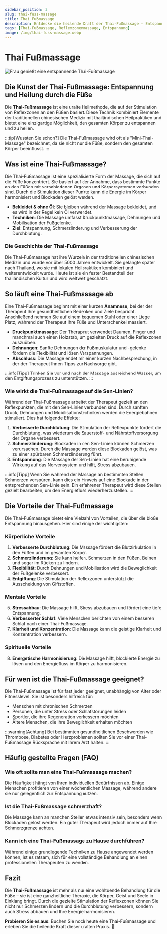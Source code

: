 ```yaml
---
sidebar_position: 3
slug: thai-fuss-massage
title: Thai Fußmassage
description: Entdecke die heilende Kraft der Thai-Fußmassage – Entspannung, Schmerzlinderung und verbesserte Durchblutung durch gezielte Stimulation der Reflexzonen.
tags: [Thai-Fußmassage, Reflexzonenmassage, Entspannung]
image: /img/thai-fuss-massage.webp
---
```


# Thai Fußmassage
![Frau genießt eine entspannende Thai-Fußmassage](/img/thai-fuss-massage.webp "Thai-Fußmassage zur Harmonisierung von Körper und Geist")
## Die Kunst der Thai-Fußmassage: Entspannung und Heilung durch die Füße

Die **Thai-Fußmassage** ist eine uralte Heilmethode, die auf der Stimulation von Reflexzonen an den Füßen basiert. Diese Technik kombiniert Elemente der traditionellen chinesischen Medizin mit thailändischen Heilpraktiken und bietet eine einzigartige Möglichkeit, den gesamten Körper zu entspannen und zu heilen. 

:::tip[Wussten Sie schon?]
Die Thai-Fußmassage wird oft als "Mini-Thai-Massage" bezeichnet, da sie nicht nur die Füße, sondern den gesamten Körper beeinflusst.
:::

## Was ist eine Thai-Fußmassage?

Die Thai-Fußmassage ist eine spezialisierte Form der Massage, die sich auf die Füße konzentriert. Sie basiert auf der Annahme, dass bestimmte Punkte an den Füßen mit verschiedenen Organen und Körpersystemen verbunden sind. Durch die Stimulation dieser Punkte kann die Energie im Körper harmonisiert und Blockaden gelöst werden.

- **Bekleidet & ohne Öl**: Sie bleiben während der Massage bekleidet, und es wird in der Regel kein Öl verwendet.
- **Techniken**: Die Massage umfasst Druckpunktmassage, Dehnungen und Mobilisation der Fußgelenke.
- **Ziel**: Entspannung, Schmerzlinderung und Verbesserung der Durchblutung.

### Die Geschichte der Thai-Fußmassage

Die Thai-Fußmassage hat ihre Wurzeln in der traditionellen chinesischen Medizin und wurde vor über 5000 Jahren entwickelt. Sie gelangte später nach Thailand, wo sie mit lokalen Heilpraktiken kombiniert und weiterentwickelt wurde. Heute ist sie ein fester Bestandteil der thailändischen Kultur und wird weltweit geschätzt.

## So läuft eine Thai-Fußmassage ab

Eine Thai-Fußmassage beginnt mit einer kurzen **Anamnese**, bei der der Therapeut Ihre gesundheitlichen Bedenken und Ziele bespricht. Anschließend nehmen Sie auf einem bequemen Stuhl oder einer Liege Platz, während der Therapeut Ihre Füße und Unterschenkel massiert.

- **Druckpunktmassage**: Der Therapeut verwendet Daumen, Finger und manchmal auch einen Holzstab, um gezielten Druck auf die Reflexzonen auszuüben.
- **Dehnungen**: Sanfte Dehnungen der Fußmuskulatur und -gelenke fördern die Flexibilität und lösen Verspannungen.
- **Abschluss**: Die Massage endet mit einer kurzen Nachbesprechung, in der der Therapeut Ihnen Tipps zur Nachsorge gibt.

:::info[Tipp]
Trinken Sie vor und nach der Massage ausreichend Wasser, um den Entgiftungsprozess zu unterstützen.
:::

### Wie wirkt die Thai-Fußmassage auf die Sen-Linien?

Während der Thai-Fußmassage arbeitet der Therapeut gezielt an den Reflexpunkten, die mit den Sen-Linien verbunden sind. Durch sanften Druck, Dehnungen und Mobilisationstechniken werden die Energiebahnen stimuliert. Dies hat folgende Effekte:

1. **Verbesserte Durchblutung**: Die Stimulation der Reflexpunkte fördert die Durchblutung, was wiederum die Sauerstoff- und Nährstoffversorgung der Organe verbessert.
2. **Schmerzlinderung**: Blockaden in den Sen-Linien können Schmerzen verursachen. Durch die Massage werden diese Blockaden gelöst, was zu einer spürbaren Schmerzlinderung führt.
3. **Entspannung**: Die Massage der Sen-Linien hat eine beruhigende Wirkung auf das Nervensystem und hilft, Stress abzubauen.

:::info[Tipp]
Wenn Sie während der Massage an bestimmten Stellen Schmerzen verspüren, kann dies ein Hinweis auf eine Blockade in der entsprechenden Sen-Linie sein. Ein erfahrener Therapeut wird diese Stellen gezielt bearbeiten, um den Energiefluss wiederherzustellen.
:::

## Die Vorteile der Thai-Fußmassage

Die Thai-Fußmassage bietet eine Vielzahl von Vorteilen, die über die bloße Entspannung hinausgehen. Hier sind einige der wichtigsten:

### Körperliche Vorteile
1. **Verbesserte Durchblutung**: Die Massage fördert die Blutzirkulation in den Füßen und im gesamten Körper.
2. **Schmerzlinderung**: Sie kann helfen, Schmerzen in den Füßen, Beinen und sogar im Rücken zu lindern.
3. **Flexibilität**: Durch Dehnungen und Mobilisation wird die Beweglichkeit der Fußgelenke verbessert.
4. **Entgiftung**: Die Stimulation der Reflexzonen unterstützt die Ausscheidung von Giftstoffen.

### Mentale Vorteile
5. **Stressabbau**: Die Massage hilft, Stress abzubauen und fördert eine tiefe Entspannung.
6. **Verbesserter Schlaf**: Viele Menschen berichten von einem besseren Schlaf nach einer Thai-Fußmassage.
7. **Klarheit und Konzentration**: Die Massage kann die geistige Klarheit und Konzentration verbessern.

### Spirituelle Vorteile
8. **Energetische Harmonisierung**: Die Massage hilft, blockierte Energie zu lösen und den Energiefluss im Körper zu harmonisieren.

## Für wen ist die Thai-Fußmassage geeignet?

Die Thai-Fußmassage ist für fast jeden geeignet, unabhängig von Alter oder Fitnesslevel. Sie ist besonders hilfreich für:

- Menschen mit chronischen Schmerzen
- Personen, die unter Stress oder Schlafstörungen leiden
- Sportler, die ihre Regeneration verbessern möchten
- Ältere Menschen, die ihre Beweglichkeit erhalten möchten

:::warning[Achtung]
Bei bestimmten gesundheitlichen Beschwerden wie Thrombose, Diabetes oder Herzproblemen sollten Sie vor einer Thai-Fußmassage Rücksprache mit Ihrem Arzt halten.
:::

## Häufig gestellte Fragen (FAQ)

### Wie oft sollte man eine Thai-Fußmassage machen?
Die Häufigkeit hängt von Ihren individuellen Bedürfnissen ab. Einige Menschen profitieren von einer wöchentlichen Massage, während andere sie nur gelegentlich zur Entspannung nutzen.

### Ist die Thai-Fußmassage schmerzhaft?
Die Massage kann an manchen Stellen etwas intensiv sein, besonders wenn Blockaden gelöst werden. Ein guter Therapeut wird jedoch immer auf Ihre Schmerzgrenze achten.

### Kann ich eine Thai-Fußmassage zu Hause durchführen?
Während einige grundlegende Techniken zu Hause angewendet werden können, ist es ratsam, sich für eine vollständige Behandlung an einen professionellen Therapeuten zu wenden.

## Fazit

Die **Thai-Fußmassage** ist mehr als nur eine wohltuende Behandlung für die Füße – sie ist eine ganzheitliche Therapie, die Körper, Geist und Seele in Einklang bringt. Durch die gezielte Stimulation der Reflexzonen können Sie nicht nur Schmerzen lindern und die Durchblutung verbessern, sondern auch Stress abbauen und Ihre Energie harmonisieren.

**Probieren Sie es aus**: Buchen Sie noch heute eine Thai-Fußmassage und erleben Sie die heilende Kraft dieser uralten Praxis. 🌺

